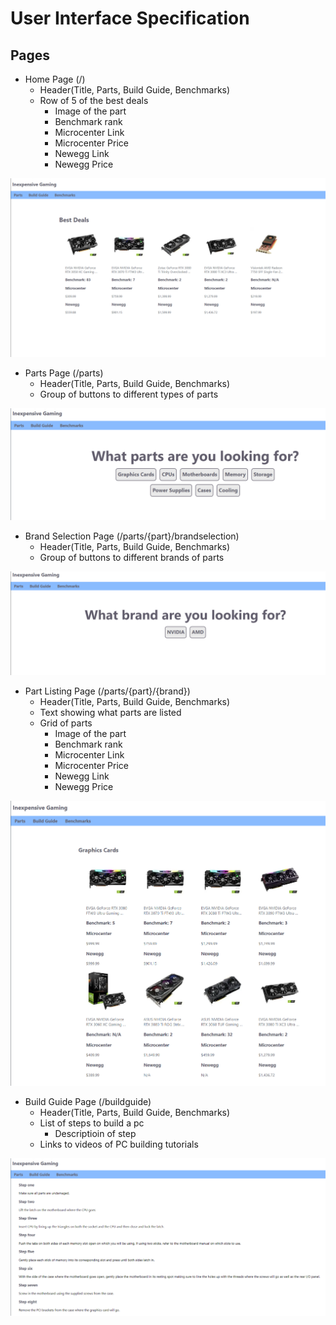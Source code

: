 # User Interface Specification

## Pages
- Home Page (/)
  - Header(Title, Parts, Build Guide, Benchmarks)
  - Row of 5 of the best deals
    - Image of the part
    - Benchmark rank
    - Microcenter Link
    - Microcenter Price
    - Newegg Link
    - Newegg Price

![alt text](SiteCaps/HomePage.png "Home Page")

- Parts Page (/parts)
  - Header(Title, Parts, Build Guide, Benchmarks)
  - Group of buttons to different types of parts

![alt text](SiteCaps/PartsPage.png "Parts Page")

- Brand Selection Page (/parts/{part}/brandselection)
  - Header(Title, Parts, Build Guide, Benchmarks)
  - Group of buttons to different brands of parts

![alt text](SiteCaps/BrandSelection.png "Brand Selection Page")

- Part Listing Page (/parts/{part}/{brand})
  - Header(Title, Parts, Build Guide, Benchmarks)
  - Text showing what parts are listed
  - Grid of parts
    - Image of the part
    - Benchmark rank
    - Microcenter Link
    - Microcenter Price
    - Newegg Link
    - Newegg Price

![alt text](SiteCaps/PartsList.png "Parts List Page") 

- Build Guide Page (/buildguide)
  - Header(Title, Parts, Build Guide, Benchmarks)
  - List of steps to build a pc
    - Descriptioin of step
  - Links to videos of PC building tutorials

![alt text](SiteCaps/BuildGuide.png "Build Guide Page")